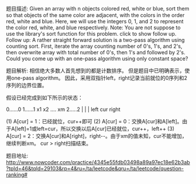 ﻿题目描述:
Given an array with n objects colored red, white or blue, sort them so that objects of the same color are adjacent, with the colors in the order red, white and blue.
Here, we will use the integers 0, 1, and 2 to represent the color red, white, and blue respectively.
Note:
You are not suppose to use the library's sort function for this problem.
click to show follow up.
Follow up:
A rather straight forward solution is a two-pass algorithm using counting sort.
First, iterate the array counting number of 0's, 1's, and 2's, then overwrite array with total number of 0's, then 1's and followed by 2's.
Could you come up with an one-pass algorithm using only constant space?

题目解析:
相信绝大多数人首先想到的都是计数排序。 但是题目中已明确表示，使用one-pass algorithm。
因此，采用双指针left，right记录当前就位的0序列和2序列的边界位置。

假设已经完成到如下所示的状态：

0......0   1......1  x1 x2 .... xm   2.....2
              |           |               |
            left        cur          right

(1) A[cur] = 1：已经就位，cur++即可
(2) A[cur] = 0：交换A[cur]和A[left]。由于A[left]=1或left=cur，所以交换以后A[cur]已经就位，cur++，left++
(3) A[cur] = 2：交换A[cur]和A[right]，right--。由于xm的值未知，cur不能增加，继续判断xm。
cur > right扫描结束。

题目地址:
http://www.nowcoder.com/practice/4345e55fdb03498a89a97ec18e62b3ab?tpId=46&tqId=29103&rp=4&ru=/ta/leetcode&qru=/ta/leetcode/question-ranking#